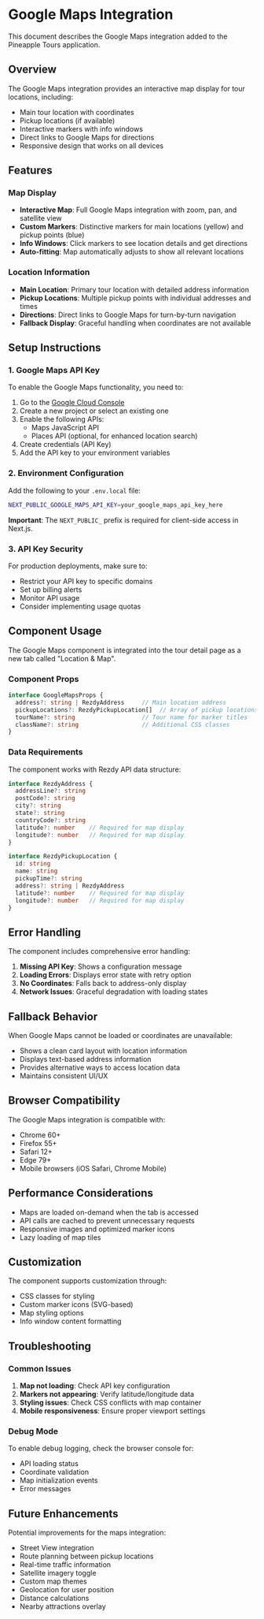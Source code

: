 # Google Maps Integration

This document describes the Google Maps integration added to the Pineapple Tours application.

## Overview

The Google Maps integration provides an interactive map display for tour locations, including:
- Main tour location with coordinates
- Pickup locations (if available)
- Interactive markers with info windows
- Direct links to Google Maps for directions
- Responsive design that works on all devices

## Features

### Map Display
- **Interactive Map**: Full Google Maps integration with zoom, pan, and satellite view
- **Custom Markers**: Distinctive markers for main locations (yellow) and pickup points (blue)
- **Info Windows**: Click markers to see location details and get directions
- **Auto-fitting**: Map automatically adjusts to show all relevant locations

### Location Information
- **Main Location**: Primary tour location with detailed address information
- **Pickup Locations**: Multiple pickup points with individual addresses and times
- **Directions**: Direct links to Google Maps for turn-by-turn navigation
- **Fallback Display**: Graceful handling when coordinates are not available

## Setup Instructions

### 1. Google Maps API Key

To enable the Google Maps functionality, you need to:

1. Go to the [Google Cloud Console](https://console.cloud.google.com/)
2. Create a new project or select an existing one
3. Enable the following APIs:
   - Maps JavaScript API
   - Places API (optional, for enhanced location search)
4. Create credentials (API Key)
5. Add the API key to your environment variables

### 2. Environment Configuration

Add the following to your `.env.local` file:

```bash
NEXT_PUBLIC_GOOGLE_MAPS_API_KEY=your_google_maps_api_key_here
```

**Important**: The `NEXT_PUBLIC_` prefix is required for client-side access in Next.js.

### 3. API Key Security

For production deployments, make sure to:
- Restrict your API key to specific domains
- Set up billing alerts
- Monitor API usage
- Consider implementing usage quotas

## Component Usage

The Google Maps component is integrated into the tour detail page as a new tab called "Location & Map".

### Component Props

```typescript
interface GoogleMapsProps {
  address?: string | RezdyAddress     // Main location address
  pickupLocations?: RezdyPickupLocation[]  // Array of pickup locations
  tourName?: string                   // Tour name for marker titles
  className?: string                  // Additional CSS classes
}
```

### Data Requirements

The component works with Rezdy API data structure:

```typescript
interface RezdyAddress {
  addressLine?: string
  postCode?: string
  city?: string
  state?: string
  countryCode?: string
  latitude?: number    // Required for map display
  longitude?: number   // Required for map display
}

interface RezdyPickupLocation {
  id: string
  name: string
  pickupTime?: string
  address?: string | RezdyAddress
  latitude?: number    // Required for map display
  longitude?: number   // Required for map display
}
```

## Error Handling

The component includes comprehensive error handling:

1. **Missing API Key**: Shows a configuration message
2. **Loading Errors**: Displays error state with retry option
3. **No Coordinates**: Falls back to address-only display
4. **Network Issues**: Graceful degradation with loading states

## Fallback Behavior

When Google Maps cannot be loaded or coordinates are unavailable:
- Shows a clean card layout with location information
- Displays text-based address information
- Provides alternative ways to access location data
- Maintains consistent UI/UX

## Browser Compatibility

The Google Maps integration is compatible with:
- Chrome 60+
- Firefox 55+
- Safari 12+
- Edge 79+
- Mobile browsers (iOS Safari, Chrome Mobile)

## Performance Considerations

- Maps are loaded on-demand when the tab is accessed
- API calls are cached to prevent unnecessary requests
- Responsive images and optimized marker icons
- Lazy loading of map tiles

## Customization

The component supports customization through:
- CSS classes for styling
- Custom marker icons (SVG-based)
- Map styling options
- Info window content formatting

## Troubleshooting

### Common Issues

1. **Map not loading**: Check API key configuration
2. **Markers not appearing**: Verify latitude/longitude data
3. **Styling issues**: Check CSS conflicts with map container
4. **Mobile responsiveness**: Ensure proper viewport settings

### Debug Mode

To enable debug logging, check the browser console for:
- API loading status
- Coordinate validation
- Map initialization events
- Error messages

## Future Enhancements

Potential improvements for the maps integration:
- Street View integration
- Route planning between pickup locations
- Real-time traffic information
- Satellite imagery toggle
- Custom map themes
- Geolocation for user position
- Distance calculations
- Nearby attractions overlay 